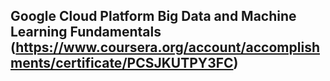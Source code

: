 
## Google Cloud Platform Big Data and Machine Learning Fundamentals (https://www.coursera.org/account/accomplishments/certificate/PCSJKUTPY3FC)

